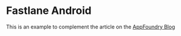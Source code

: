 # Fastlane Android

This is an example to complement the article on the <a target="_blank" href="http://appfoundry.be/blog/">AppFoundry Blog</a>
